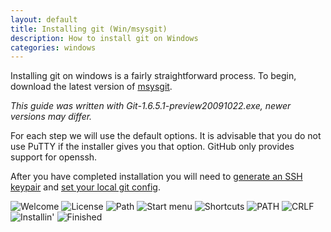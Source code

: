 ```yaml
---
layout: default
title: Installing git (Win/msysgit)
description: How to install git on Windows
categories: windows
---
```


Installing git on windows is a fairly straightforward process.  To begin, download the latest version of [msysgit](http://code.google.com/p/msysgit/).

_This guide was written with Git-1.6.5.1-preview20091022.exe, newer versions may differ._

For each step we will use the default options.  It is advisable that you do not use PuTTY if the installer gives you that option.  GitHub only provides support for openssh.

After you have completed installation you will need to [generate an SSH keypair](/msysgit-key-setup) and [set your local git config](/git-email-settings).

![Welcome](http://img.skitch.com/20100125-fndn896jf6rfj5cs6nfhj9bxiq.jpg)
![License](http://img.skitch.com/20100125-dmx43twyjrrksdmn76pcj3prdi.jpg)
![Path](http://img.skitch.com/20100125-tepu9jhdnq5yh5a5ecdrtwxibm.jpg)
![Start menu](http://img.skitch.com/20100125-ju7te2wr8hus7u7c1beghxpd9h.jpg)
![Shortcuts](http://img.skitch.com/20100125-g5rpq18d1jryg2bhg72urypd2j.jpg)
![PATH](http://img.skitch.com/20100125-d3urje18fhhf5b99st6yyypp6w.jpg)
![CRLF](http://img.skitch.com/20100125-k3g1yeru3af1u31r5bu9b5t7xt.jpg)
![Installin'](http://img.skitch.com/20100125-knmcqg7d9dqsxbk13iityyrxji.jpg)
![Finished](http://img.skitch.com/20100125-q1tjy72n1tk1c191fdfp9jkspg.jpg)